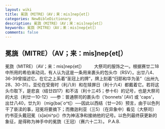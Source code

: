```yaml
---
layout: wiki
title: 冕旒（MITRE）（AV；来：mis]nep{et[）
categories: NewBibleDictionary
description: 冕旒（MITRE）（AV；来：mis]nep{et[）
keywords: 冕旒（MITRE）（AV；来：mis]nep{et[）
comments: false
---
```


## 冕旒（MITRE）（AV；来：mis]nep{et[）



冕旒（MITRE）（AV；来：mis]nep{et[）
　　大祭司的服饰之一。根据赛廿二18中所用的希伯来动词，有人认为这是一条用来裹头的包头巾（RSV）。出廿八4、36-39曾描述它。在它之上系着“圣冠上的牌”，牌上刻着“归耶和华为圣”（出卅九28、30-31）。亚伦在受膏时（利八9）和在赎罪日（利十六4）都戴着它。若将这头巾取下，是悲哀（结廿四17）和不洁（利十三45；参十6）的记号，也是大祭司的大忌（利廿一10-12）──参：普通祭司的裹头巾（'bonnets' [AV] 或 'caps'，出廿八40，廿九9）（mig{ba{`o^t[）──因此以西结（廿一26）预言，由于以色列干了亵渎的事，冠冕将要摘下；而撒迦利亚（三5）〔在异象中〕看见〔大祭司〕约书亚头戴冠冕（s]a{ni^p{）作为神洁净和接纳他的记号。以色列最终获更新的象征，是得称为神手中的冕旒（王冠）（赛六十二3）。
P.A.B.




